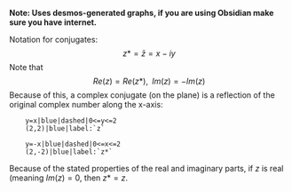 **Note: Uses desmos-generated graphs, if you are using Obsidian make sure you have internet.**

Notation for conjugates:
$$
z*=\bar{z}=x-iy
$$
Note that
$$
Re(z) = Re(z*), \,\,\, Im(z)=-Im(z)
$$
Because of this, a complex conjugate (on the plane) is a reflection of the original complex number along the x-axis:
```desmos-graph
	y=x|blue|dashed|0<=y<=2
	(2,2)|blue|label:`z`

	y=-x|blue|dashed|0<=x<=2
	(2,-2)|blue|label:`z*`
```

Because of the stated properties of the real and imaginary parts, if $z$ is real (meaning $Im(z)=0$, then $z*=z$.